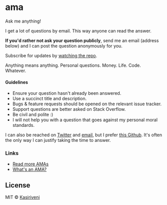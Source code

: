 # ama

Ask me anything!

I get a lot of questions by email. This way anyone can read the answer.

**If you'd rather not ask your question publicly**, send me an email (address below) and I can post the question anonymously for you.

Subscribe for updates by [watching the repo](https://github.com/kasiriveni/ama/watchers).

Anything means anything. Personal questions. Money. Life. Code. Whatever.

#### Guidelines

-   Ensure your question hasn't already been answered.
-   Use a succinct title and description.
-   Bugs & feature requests should be opened on the relevant issue tracker.
-   Support questions are better asked on Stack Overflow.
-   Be civil and polite :)
-   I will not help you with a question that goes against my personal moral standards.

I can also be reached on [Twitter](https://twitter.com/kasiriveni) and [email](mailto:kasiriveni@gmail.com), but I prefer [this Github](https://github.com/kasiriveni/ama/issues/new). It's often the only way I can justify taking the time to answer.

### Links

-   [Read more AMAs](https://github.com/sindresorhus/amas)
-   [What's an AMA?](https://en.wikipedia.org/wiki/Reddit#IAmA_and_AMA)

## License

MIT © [Kasiriveni](https://github.com/kasiriveni)
